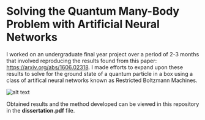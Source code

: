 # Solving the Quantum Many-Body Problem with Artificial Neural Networks

I worked on an undergraduate final year project over a period of 2-3 months that involved reproducing the results found from this paper: https://arxiv.org/abs/1606.02318. I made efforts to expand upon these results to solve for the ground state of a quantum particle in a box using a class of artifical neural networks known as Restricted Boltzmann Machines. 

![alt text](https://upload.wikimedia.org/wikipedia/commons/thumb/e/e8/Restricted_Boltzmann_machine.svg/1200px-Restricted_Boltzmann_machine.svg.png)

Obtained results and the method developed can be viewed in this repository in the __dissertation.pdf__ file. 

